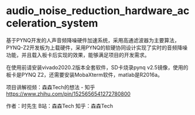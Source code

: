 # audio_noise_reduction_hardware_acceleration_system
基于PYNQ开发的人声音频降噪硬件加速系统，采用高通滤波器为主要算法，PYNQ-Z2开发板为上载硬件，采用PYNQ的软硬协同设计实现了实时的音频降噪功能，并且载入板卡后实现的效果，能够满足项目的开发需求。

在使用前请安装vivado2020.2版本全套软件，SD卡烧录pynq v2.5镜像，使用的板卡是PYNQ Z2，还需要安装MobaXterm软件，matlab是R2016a。

项目讲解视频：森森Tech的想法 - 知乎 https://www.zhihu.com/pin/1525656541272780800

作者：时先生
B站：森森Tech
知乎：森森Tech
